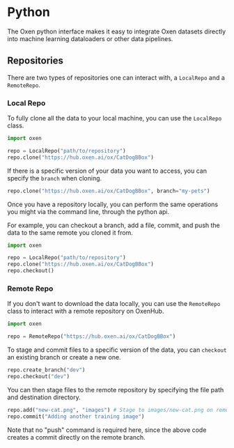 # Python

The Oxen python interface makes it easy to integrate Oxen datasets directly into machine learning dataloaders or other data pipelines.

## Repositories

There are two types of repositories one can interact with, a `LocalRepo` and a `RemoteRepo`.


### Local Repo

To fully clone all the data to your local machine, you can use the `LocalRepo` class.

```python
import oxen

repo = LocalRepo("path/to/repository")
repo.clone("https://hub.oxen.ai/ox/CatDogBBox")
```

If there is a specific version of your data you want to access, you can specify the `branch` when cloning.

```python
repo.clone("https://hub.oxen.ai/ox/CatDogBBox", branch="my-pets")
```

Once you have a repository locally, you can perform the same operations you might via the command line, through the python api.

For example, you can checkout a branch, add a file, commit, and push the data to the same remote you cloned it from.

```python
import oxen

repo = LocalRepo("path/to/repository")
repo.clone("https://hub.oxen.ai/ox/CatDogBBox")
repo.checkout()
```

### Remote Repo

If you don't want to download the data locally, you can use the `RemoteRepo` class to interact with a remote repository on OxenHub.

```python
import oxen 

repo = RemoteRepo("https://hub.oxen.ai/ox/CatDogBBox")
```

To stage and commit files to a specific version of the data, you can `checkout` an existing branch or create a new one.

```python
repo.create_branch("dev")
repo.checkout("dev")
```

You can then stage files to the remote repository by specifying the file path and destination directory.

```python
repo.add("new-cat.png", "images") # Stage to images/new-cat.png on remote
repo.commit("Adding another training image")
```

Note that no "push" command is required here, since the above code creates a commit directly on the remote branch.

